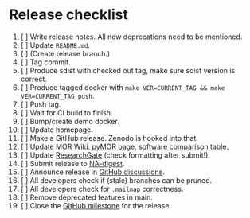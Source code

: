 # Release checklist

 1. [ ] Write release notes. All new deprecations need to be mentioned.
 1. [ ] Update `README.md`.
 1. [ ] (Create release branch.)
 1. [ ] Tag commit.
 1. [ ] Produce sdist with checked out tag, make sure sdist version is correct.
 1. [ ] Produce tagged docker with `make VER=CURRENT_TAG && make VER=CURRENT_TAG push`.
 1. [ ] Push tag.
 1. [ ] Wait for CI build to finish.
 1. [ ] Bump/create demo docker.
 1. [ ] Update homepage.
 1. [ ] Make a GitHub release. Zenodo is hooked into that.
 1. [ ] Update MOR Wiki:
        [pyMOR page](https://morwiki.mpi-magdeburg.mpg.de/morwiki/index.php/PyMOR),
        [software comparison table](https://morwiki.mpi-magdeburg.mpg.de/morwiki/index.php/Comparison_of_Software).
 1. [ ] Update [ResearchGate](https://www.researchgate.net/project/pyMOR-Model-Order-Reduction-with-Python)
        (check formatting after submit!).
 1. [ ] Submit release to [NA-digest](http://icl.utk.edu/na-digest/websubmit.html).
 1. [ ] Announce release in
        [GitHub discussions](https://github.com/pymor/pymor/discussions).
 1. [ ] All developers check if (stale) branches can be pruned.
 1. [ ] All developers check for `.mailmap` correctness.
 1. [ ] Remove deprecated features in main.
 1. [ ] Close the [GitHub milestone](https://github.com/pymor/pymor/milestones) for the release.
